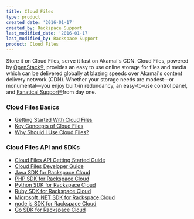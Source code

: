 ```yaml
---
title: Cloud Files
type: product
created_date: '2016-01-17'
created_by: Rackspace Support
last_modified_date: '2016-01-17'
last_modified_by: Rackspace Support
product: Cloud Files
---
```


Store it on Cloud Files, serve it fast on Akamai's CDN. 
Cloud Files, powered
by [OpenStack&reg;](http://www.rackspace.com/cloudbuilders/openstack/),
provides an easy to use online storage for files and media which can be
delivered globally at blazing speeds over Akamai's content delivery
network (CDN). Whether your storage needs are modest&mdash;or monumental&mdash;you
enjoy built-in redundancy, an easy-to-use control panel, and [Fanatical
Support&reg;](http://www.rackspace.com/whyrackspace/support/)from
day one.

###  Cloud Files Basics

-   [Getting Started With Cloud
    Files](/how-to/getting-started-with-cloud-files-and-cdn-0)
-   [Key Concepts of Cloud
    Files](/how-to/cloud-files-key-concepts)
-   [Why Should I Use Cloud
    Files?](/how-to/why-choose-cloud-files)

###  Cloud Files API and SDKs

-   [Cloud Files API Getting Started
    Guide](http://docs.rackspace.com/files/api/v1/cf-getting-started/content/Overview-d1e01.html)
-   [Cloud Files Developer
    Guide](http://docs.rackspace.com/files/api/v1/cf-devguide/content/index.html)
-   [Java SDK for Rackspace
    Cloud](https://developer.rackspace.com/sdks/java/)
-   [PHP SDK for Rackspace
    Cloud](https://developer.rackspace.com/sdks/php/)
-   [Python SDK for Rackspace
    Cloud](https://developer.rackspace.com/sdks/python/)
-   [Ruby SDK for Rackspace
    Cloud](https://developer.rackspace.com/sdks/ruby/)
-   [Microsoft .NET SDK for Rackspace
    Cloud](https://developer.rackspace.com/sdks/dot-net/)
-   [node.js SDK for Rackspace
    Cloud](https://developer.rackspace.com/sdks/node-js/)
-   [Go SDK for Rackspace
    Cloud](https://developer.rackspace.com/sdks/golang/)
